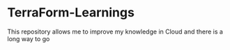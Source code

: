 # TerraForm-Learnings
This repository allows me to improve my knowledge in Cloud and there is a long way to go
